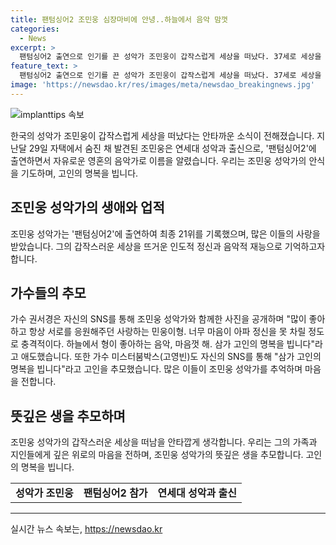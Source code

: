 ```yaml
---
title: 팬텀싱어2 조민웅 심장마비에 안녕..하늘에서 음악 맘껏
categories:
  - News
excerpt: >
  팬텀싱어2 출연으로 인기를 끈 성악가 조민웅이 갑작스럽게 세상을 떠났다. 37세로 세상을 떠난 그는 고인의 SNS에 삼가 고인의 명복을 빕니다, 마음이 아프다. 하늘에서 좋아하는 것 원 없이 하시고, 더없이 행복한 삶만 사시길 바란다는 메시지를 받으며 추모를 이어갔다. 고인과 동료 가수들의 추모와 애도 속에서 그의 갑작스러운 사망에 대한 슬픔과 안타까움이 전해졌다.  #조민웅
feature_text: >
  팬텀싱어2 출연으로 인기를 끈 성악가 조민웅이 갑작스럽게 세상을 떠났다. 37세로 세상을 떠난 그는 고인의 SNS에 삼가 고인의 명복을 빕니다, 마음이 아프다. 하늘에서 좋아하는 것 원 없이 하시고, 더없이 행복한 삶만 사시길 바란다는 메시지를 받으며 추모를 이어갔다. 고인과 동료 가수들의 추모와 애도 속에서 그의 갑작스러운 사망에 대한 슬픔과 안타까움이 전해졌다.  #조민웅
image: 'https://newsdao.kr/res/images/meta/newsdao_breakingnews.jpg'
---
```


<p><img src="https://newsdao.kr/res/images/meta/newsdao_breakingnews.jpg" alt="implanttips 속보" /></p>

<p data-ke-size="size16">한국의 성악가 조민웅이 갑작스럽게 세상을 떠났다는 안타까운 소식이 전해졌습니다. 지난달 29일 자택에서 숨진 채 발견된 조민웅은 연세대 성악과 출신으로, '팬텀싱어2'에 출연하면서 자유로운 영혼의 음악가로 이름을 알렸습니다. 우리는 조민웅 성악가의 안식을 기도하며, 고인의 명복을 빕니다.</p>

<h2 data-ke-size="size26">조민웅 성악가의 생애와 업적</h2>

<p data-ke-size="size16">조민웅 성악가는 '팬텀싱어2'에 출연하여 최종 21위를 기록했으며, 많은 이들의 사랑을 받았습니다. 그의 갑작스러운 세상을 뜨거운 인도적 정신과 음악적 재능으로 기억하고자 합니다.</p>

<h2 data-ke-size="size26">가수들의 추모</h2>

<p data-ke-size="size16">가수 권서경은 자신의 SNS를 통해 조민웅 성악가와 함께한 사진을 공개하며 "많이 좋아하고 항상 서로를 응원해주던 사랑하는 민웅이형. 너무 마음이 아파 정신을 못 차릴 정도로 충격적이다. 하늘에서 형이 좋아하는 음악, 마음껏 해. 삼가 고인의 명복을 빕니다"라고 애도했습니다. 또한 가수 미스터붐박스(고영빈)도 자신의 SNS를 통해 "삼가 고인의 명복을 빕니다"라고 고인을 추모했습니다. 많은 이들이 조민웅 성악가를 추억하며 마음을 전합니다.</p>

<h2 data-ke-size="size26">뜻깊은 생을 추모하며</h2>

<p data-ke-size="size16">조민웅 성악가의 갑작스러운 세상을 떠남을 안타깝게 생각합니다. 우리는 그의 가족과 지인들에게 깊은 위로의 마음을 전하며, 조민웅 성악가의 뜻깊은 생을 추모합니다. 고인의 명복을 빕니다.</p>

<table>
    <tr>
        <td style="text-align: center; height: 17px;"><b>성악가 조민웅</b></td>
        <td style="text-align: center; height: 17px;"><b>팬텀싱어2 참가</b></td>
        <td style="text-align: center; height: 17px;"><b>연세대 성악과 출신</b></td>
    </tr>
</table>

<p><hr></p>
실시간 뉴스 속보는, <a href="https://newsdao.kr" rel="dofollow">https://newsdao.kr</a>


